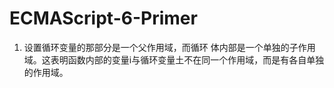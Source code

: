 # ECMAScript-6-Primer

1. 设置循环变量的那部分是一个父作用域，而循环
   体内部是一个单独的子作用域。这表明函数内部的变量i与循环变量土不在同一个作用域，而是有各自单独的作用域。